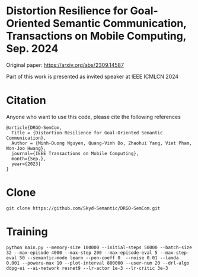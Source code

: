 # Distortion Resilience for Goal-Oriented Semantic Communication, Transactions on Mobile Computing, Sep. 2024
Original paper: https://arxiv.org/abs/2309.14587

Part of this work is presented as invited speaker at IEEE ICMLCN 2024

# Citation
Anyone who want to use this code, please cite the following references
```
@article{DRGO-SemCom,
  Title = {Distortion Resilience for Goal-Oriented Semantic Communication},
  Author = {Minh-Duong Nguyen, Quang-Vinh Do, Zhaohui Yang, Viet Pham, Won-Joo Hwang},
  journal={IEEE Transactions on Mobile Computing},
  month={Sep.},
  year={2023}
}
```

# Clone
```
git clone https://github.com/Skyd-Semantic/DRGO-SemCom.git
```

# Training
```commandline
python main.py --memory-size 100000 --initial-steps 50000 --batch-size 32 --max-episode 4000 --max-step 200 --max-episode-eval 5 --max-step-eval 50 --semantic-mode learn --pen-coeff 0  --noise 0.01 --lamda 0.001 --poweru-max 10 --plot-interval 800000 --user-num 20 --drl-algo ddpg-ei --ai-network resnet9 --lr-actor 1e-3 --lr-critic 3e-3

